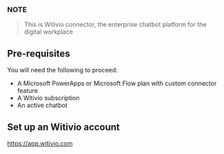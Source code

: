 ﻿
### NOTE
> This is Witivio connector, the enterprise chatbot platform for the digital workplace


## Pre-requisites
You will need the following to proceed:
* A Microsoft PowerApps or Microsoft Flow plan with custom connector feature
* A Witivio subscription
* An active chatbot

## Set up an Witivio account
https://app.witivio.com





